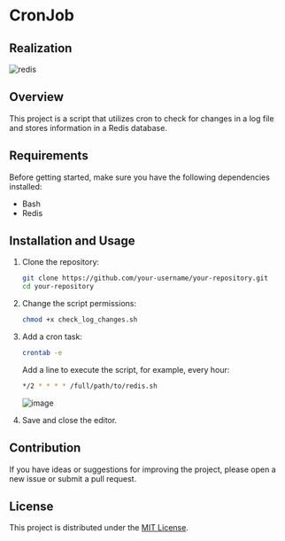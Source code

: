 # CronJob

## Realization


![redis](https://github.com/vitluchko/Devops/assets/98816838/565dc14b-b391-4d0f-9557-07aec35f1ea2)


## Overview

This project is a script that utilizes cron to check for changes in a log file and stores information in a Redis database.

## Requirements

Before getting started, make sure you have the following dependencies installed:

- Bash
- Redis

## Installation and Usage

1. Clone the repository:

    ```bash
    git clone https://github.com/your-username/your-repository.git
    cd your-repository
    ```

2. Change the script permissions:

    ```bash
    chmod +x check_log_changes.sh
    ```

3. Add a cron task:

    ```bash
    crontab -e
    ```

    Add a line to execute the script, for example, every hour:

    ```bash
    */2 * * * * /full/path/to/redis.sh
    ```
    
    ![image](https://github.com/vitluchko/Devops/assets/98816838/b6142a2a-5432-45dd-94b8-6edc2d6a4377)


4. Save and close the editor.

## Contribution

If you have ideas or suggestions for improving the project, please open a new issue or submit a pull request.

## License

This project is distributed under the [MIT License](LICENSE).
